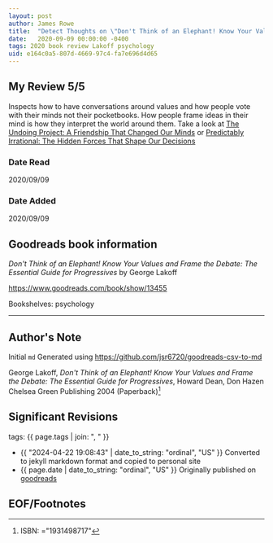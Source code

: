 ```yaml
---
layout: post
author: James Rowe
title:  "Detect Thoughts on \"Don't Think of an Elephant! Know Your Values and Frame the Debate\""
date:   2020-09-09 00:00:00 -0400
tags: 2020 book review Lakoff psychology
uid: e164c0a5-807d-4669-97c4-fa7e696d4d65
---
```




## My Review 5/5

Inspects how to have conversations around values and how people vote with their minds not their pocketbooks. How people frame ideas in their mind is how they interpret the world around them. Take a look at [The Undoing Project: A Friendship That Changed Our Minds](https://www.goodreads.com/book/show/35631386) or [Predictably Irrational: The Hidden Forces That Shape Our Decisions](https://www.goodreads.com/book/show/1713426)

### Date Read
2020/09/09

### Date Added
2020/09/09

## Goodreads book information

*Don't Think of an Elephant! Know Your Values and Frame the Debate: The Essential Guide for Progressives* by George Lakoff

https://www.goodreads.com/book/show/13455

Bookshelves: psychology

---

## Author's Note

Initial `md` Generated using https://github.com/jsr6720/goodreads-csv-to-md

George Lakoff, *Don't Think of an Elephant! Know Your Values and Frame the Debate: The Essential Guide for Progressives*, Howard Dean, Don Hazen Chelsea Green Publishing 2004 (Paperback)[^1]

## Significant Revisions

tags: {{ page.tags | join: ", " }} <!-- todo move this somewhere -->

- {{ "2024-04-22 19:08:43" | date_to_string: "ordinal", "US" }} Converted to jekyll markdown format and copied to personal site
- {{ page.date | date_to_string: "ordinal", "US" }} Originally published on [goodreads](https://www.goodreads.com)

## EOF/Footnotes

[^1]: ISBN: ="1931498717"